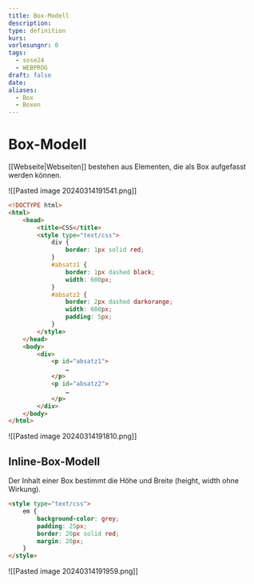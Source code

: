 ```yaml
---
title: Box-Modell
description: 
type: definition
kurs: 
vorlesungnr: 0
tags:
  - sose24
  - WEBPROG
draft: false
date: 
aliases:
  - Box
  - Boxen
---
```


# Box-Modell

[[Webseite|Webseiten]] bestehen aus Elementen, die als Box aufgefasst werden können.

![[Pasted image 20240314191541.png]]

```html
<!DOCTYPE html>
<html>
	<head>
		<title>CSS</title>
		<style type="text/css">
			div {
				border: 1px solid red;
			}
			#absatz1 {
				border: 1px dashed black;
				width: 600px;
			}
			#absatz2 {
				border: 2px dashed darkorange;
				width: 600px;
				padding: 5px;
			}
		</style>
	</head>
	<body>	
		<div>
			<p id="absatz1">	
				…
			</p>
			<p id="absatz2">	
				…
			</p>
		</div>
	</body>	
</html>	
```

![[Pasted image 20240314191810.png]]

## Inline-Box-Modell

Der Inhalt einer Box bestimmt die Höhe und Breite (height, width ohne Wirkung).

```html
<style type="text/css">
	em {
		background-color: grey;
		padding: 25px;
		border: 20px solid red;
		margin: 20px;
	}
</style>
```

![[Pasted image 20240314191959.png]]